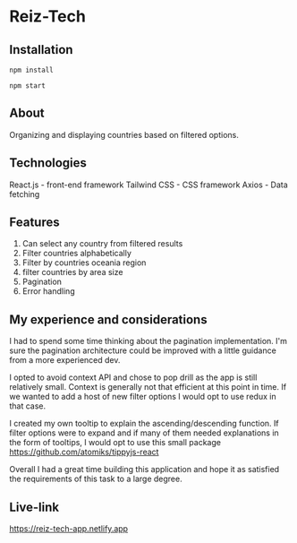 # Reiz-Tech

## Installation

```
npm install
```

```
npm start
```

## About

Organizing and displaying countries based on filtered options.

## Technologies

React.js - front-end framework
Tailwind CSS - CSS framework
Axios - Data fetching

## Features

1. Can select any country from filtered results
2. Filter countries alphabetically
3. Filter by countries oceania region
4. filter countries by area size
5. Pagination
6. Error handling

## My experience and considerations

I had to spend some time thinking about the pagination implementation. I'm sure the pagination architecture could be improved with a little guidance from a more experienced dev.

I opted to avoid context API and chose to pop drill as the app is still relatively small. Context is generally not that efficient at this point in time. If we wanted to add a host of new filter options I would opt to use redux in that case.

I created my own tooltip to explain the ascending/descending function. If filter options were to expand and if many of them needed explanations in the form of tooltips, I would opt to use this small package https://github.com/atomiks/tippyjs-react

Overall I had a great time building this application and hope it as satisfied the requirements of this task to a large degree.

## Live-link

https://reiz-tech-app.netlify.app
